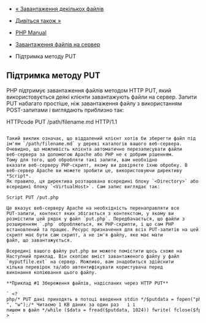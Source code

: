 - [« Завантаження декількох файлів](features.file-upload.multiple.md)
- [Дивіться також »](features.file-upload.errors.seealso.md)

- [PHP Manual](index.md)
- [Завантаження файлів на сервер](features.file-upload.md)
- Підтримка методу PUT

## Підтримка методу PUT

PHP підтримує завантаження файлів методом HTTP PUT, який використовується
деякі клієнти завантажують файли на сервер. Запити PUT набагато
простіше, ніж завантаження файлу з використанням POST-запитами і виглядають
приблизно так:

HTTPcode
PUT /path/filename.md HTTP/1.1
````

Такий виклик означає, що віддалений клієнт хотів би зберегти файл під
ім'ям `/path/filename.md` у дереві каталогів вашого веб-сервера.
Очевидно, що можливість клієнта автоматично перезаписувати файли
веб-сервера за допомогою Apache або PHP не є добрим рішенням.
Тому для того, щоб обробляти такі запити, вам необхідно
вказати веб-серверу PHP-скрипт, якому ви довіряєте їхню обробку. В
веб-сервер Apache ви можете зробити це, використовуючи директиву *Script*.
Як правило, ця директива розташована всередині блоку `<Directory>` або
всередині блоку `<VirtualHost>`. Сам запис виглядає так:

Script PUT /put.php

Це вказує веб-серверу Apache на необхідність перенаправляти все
PUT-запити, контекст яких збігається з контекстом, у якому ви
розмістили цей рядок у файл `put.php`. Передбачається, що файли з
розширенням `.php` обробляються, як PHP-скрипти, і що сам PHP
встановлений та працює. Ресурс призначення для всіх PUT-запитів на цей
скрипт має бути сам скрипт, а не ім'я файлу, яке має мати
файл, що завантажується.

Всередині вашого файлу put.php ви можете помістити щось схоже на
Наступний приклад. Він скопіює вміст завантаженого файлу у файл
`myputfile.ext` на сервер. Можливо, вам знадобиться здійснити
кілька перевірок та/або автентифікувати користувача перед
виконання копіювання цього файлу.

**Приклад #1 Збереження файлів, надісланих через HTTP PUT**

` <?php/* PUT дані приходять в потоці введення stdin */$putdata = fopen("php://input", "r");/* Відкриваємо файл на запис */$fp =| ", "w");/* Читаємо 1 KB даних за один раз   і і пишем в файл */while ($data = fread($putdata, 1024)) fwrite( fclose($fp);fclose($putdata);?> `
